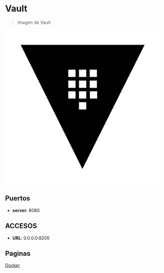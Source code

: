 # Vault

> Imagen de Vault

![alt text](img/logo.svg)

## Puertos

* **server**: 8080

## ACCESOS

* **URL**: 0.0.0.0:8200

## Paginas

[Docker](https://hub.docker.com/_/vault/)
